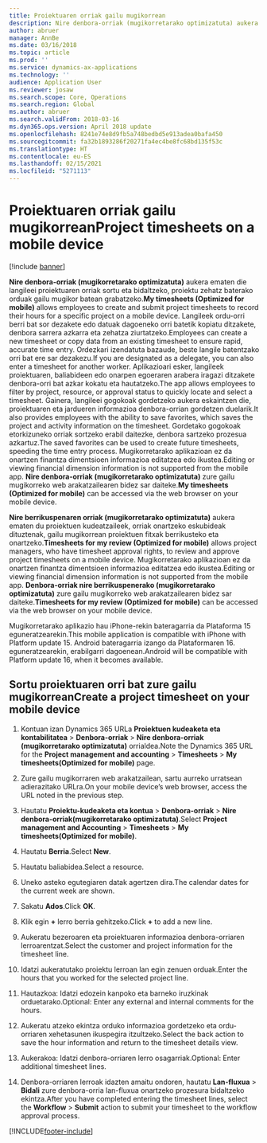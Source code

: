 ```yaml
---
title: Proiektuaren orriak gailu mugikorrean
description: Nire denbora-orriak (mugikorretarako optimizatuta) aukera ematen die langileei proiektuaren orriak sortu eta bidaltzeko, proiektu zehatz baterako orduak gailu mugikor batean grabatzeko.
author: abruer
manager: AnnBe
ms.date: 03/16/2018
ms.topic: article
ms.prod: ''
ms.service: dynamics-ax-applications
ms.technology: ''
audience: Application User
ms.reviewer: josaw
ms.search.scope: Core, Operations
ms.search.region: Global
ms.author: abruer
ms.search.validFrom: 2018-03-16
ms.dyn365.ops.version: April 2018 update
ms.openlocfilehash: 8241e74e8d9fb5a748bedbd5e913adea0bafa450
ms.sourcegitcommit: fa32b1893286f20271fa4ec4be8fc68bd135f53c
ms.translationtype: HT
ms.contentlocale: eu-ES
ms.lasthandoff: 02/15/2021
ms.locfileid: "5271113"
---
```

# <a name="project-timesheets-on-a-mobile-device"></a><span data-ttu-id="83e60-103">Proiektuaren orriak gailu mugikorrean</span><span class="sxs-lookup"><span data-stu-id="83e60-103">Project timesheets on a mobile device</span></span>

[!include [banner](../includes/banner.md)]

<span data-ttu-id="83e60-104">**Nire denbora-orriak (mugikorretarako optimizatuta)** aukera ematen die langileei proiektuaren orriak sortu eta bidaltzeko, proiektu zehatz baterako orduak gailu mugikor batean grabatzeko.</span><span class="sxs-lookup"><span data-stu-id="83e60-104">**My timesheets (Optimized for mobile)** allows employees to create and submit project timesheets to record their hours for a specific project on a mobile device.</span></span> <span data-ttu-id="83e60-105">Langileek ordu-orri berri bat sor dezakete edo datuak dagoeneko orri batetik kopiatu ditzakete, denbora sarrera azkarra eta zehatza ziurtatzeko.</span><span class="sxs-lookup"><span data-stu-id="83e60-105">Employees can create a new timesheet or copy data from an existing timesheet to ensure rapid, accurate time entry.</span></span> <span data-ttu-id="83e60-106">Ordezkari izendatuta bazaude, beste langile batentzako orri bat ere sar dezakezu.</span><span class="sxs-lookup"><span data-stu-id="83e60-106">If you are designated as a delegate, you can also enter a timesheet for another worker.</span></span> <span data-ttu-id="83e60-107">Aplikazioari esker, langileek proiektuaren, baliabideen edo onarpen egoeraren arabera iragazi ditzakete denbora-orri bat azkar kokatu eta hautatzeko.</span><span class="sxs-lookup"><span data-stu-id="83e60-107">The app allows employees to filter by project, resource, or approval status to quickly locate and select a timesheet.</span></span> <span data-ttu-id="83e60-108">Gainera, langileei gogokoak gordetzeko aukera eskaintzen die, proiektuaren eta jardueren informazioa denbora-orrian gordetzen duelarik.</span><span class="sxs-lookup"><span data-stu-id="83e60-108">It also provides employees with the ability to save favorites, which saves the project and activity information on the timesheet.</span></span> <span data-ttu-id="83e60-109">Gordetako gogokoak etorkizuneko orriak sortzeko erabil daitezke, denbora sartzeko prozesua azkartuz.</span><span class="sxs-lookup"><span data-stu-id="83e60-109">The saved favorites can be used to create future timesheets, speeding the time entry process.</span></span> <span data-ttu-id="83e60-110">Mugikorretarako aplikazioan ez da onartzen finantza dimentsioen informazioa editatzea edo ikustea.</span><span class="sxs-lookup"><span data-stu-id="83e60-110">Editing or viewing financial dimension information is not supported from the mobile app.</span></span> <span data-ttu-id="83e60-111">**Nire denbora-orriak (mugikorretarako optimizatuta)** zure gailu mugikorreko web arakatzailearen bidez sar daiteke.</span><span class="sxs-lookup"><span data-stu-id="83e60-111">**My timesheets (Optimized for mobile)** can be accessed via the web browser on your mobile device.</span></span>

<span data-ttu-id="83e60-112">**Nire berrikuspenaren orriak (mugikorretarako optimizatuta)** aukera ematen du proiektuen kudeatzaileek, orriak onartzeko eskubideak dituztenak, gailu mugikorrean proiektuen fitxak berrikusteko eta onartzeko.</span><span class="sxs-lookup"><span data-stu-id="83e60-112">**Timesheets for my review (Optimized for mobile)** allows project managers, who have timesheet approval rights, to review and approve project timesheets on a mobile device.</span></span> <span data-ttu-id="83e60-113">Mugikorretarako aplikazioan ez da onartzen finantza dimentsioen informazioa editatzea edo ikustea.</span><span class="sxs-lookup"><span data-stu-id="83e60-113">Editing or viewing financial dimension information is not supported from the mobile app.</span></span> <span data-ttu-id="83e60-114">**Denbora-orriak nire berrikuspenerako (mugikorretarako optimizatuta)** zure gailu mugikorreko web arakatzailearen bidez sar daiteke.</span><span class="sxs-lookup"><span data-stu-id="83e60-114">**Timesheets for my review (Optimized for mobile)** can be accessed via the web browser on your mobile device.</span></span>

<span data-ttu-id="83e60-115">Mugikorretarako aplikazio hau iPhone-rekin bateragarria da Plataforma 15 eguneratzearekin.</span><span class="sxs-lookup"><span data-stu-id="83e60-115">This mobile application is compatible with iPhone with Platform update 15.</span></span>
<span data-ttu-id="83e60-116">Android bateragarria izango da Plataformaren 16. eguneratzearekin, erabilgarri dagoenean.</span><span class="sxs-lookup"><span data-stu-id="83e60-116">Android will be compatible with Platform update 16, when it becomes available.</span></span>

## <a name="create-a-project-timesheet-on-your-mobile-device"></a><span data-ttu-id="83e60-117">Sortu proiektuaren orri bat zure gailu mugikorrean</span><span class="sxs-lookup"><span data-stu-id="83e60-117">Create a project timesheet on your mobile device</span></span>

1.  <span data-ttu-id="83e60-118">Kontuan izan Dynamics 365 URLa **Proiektuen kudeaketa eta kontabilitatea** \> **Denbora-orriak** \> **Nire denbora-orriak (mugikorretarako optimizatuta)** orrialdea.</span><span class="sxs-lookup"><span data-stu-id="83e60-118">Note the Dynamics 365 URL for the **Project management and accounting** \> **Timesheets** \> **My timesheets(Optimized for mobile)** page.</span></span>

2.  <span data-ttu-id="83e60-119">Zure gailu mugikorraren web arakatzailean, sartu aurreko urratsean adierazitako URLra.</span><span class="sxs-lookup"><span data-stu-id="83e60-119">On your mobile device’s web browser, access the URL noted in the previous step.</span></span>
 
3.  <span data-ttu-id="83e60-120">Hautatu **Proiektu-kudeaketa eta kontua** \> **Denbora-orriak** \> **Nire denbora-orriak(mugikorretarako optimizatuta)**.</span><span class="sxs-lookup"><span data-stu-id="83e60-120">Select **Project management and Accounting** \> **Timesheets** \> **My timesheets(Optimized for mobile)**.</span></span>

4.  <span data-ttu-id="83e60-121">Hautatu **Berria**.</span><span class="sxs-lookup"><span data-stu-id="83e60-121">Select **New**.</span></span>

5.  <span data-ttu-id="83e60-122">Hautatu baliabidea.</span><span class="sxs-lookup"><span data-stu-id="83e60-122">Select a resource.</span></span>

6.  <span data-ttu-id="83e60-123">Uneko asteko egutegiaren datak agertzen dira.</span><span class="sxs-lookup"><span data-stu-id="83e60-123">The calendar dates for the current week are shown.</span></span>

7.  <span data-ttu-id="83e60-124">Sakatu **Ados**.</span><span class="sxs-lookup"><span data-stu-id="83e60-124">Click **OK**.</span></span>

8.  <span data-ttu-id="83e60-125">Klik egin **+** lerro berria gehitzeko.</span><span class="sxs-lookup"><span data-stu-id="83e60-125">Click **+** to add a new line.</span></span>

9.  <span data-ttu-id="83e60-126">Aukeratu bezeroaren eta proiektuaren informazioa denbora-orriaren lerroarentzat.</span><span class="sxs-lookup"><span data-stu-id="83e60-126">Select the customer and project information for the timesheet line.</span></span>

10. <span data-ttu-id="83e60-127">Idatzi aukeratutako proiektu lerroan lan egin zenuen orduak.</span><span class="sxs-lookup"><span data-stu-id="83e60-127">Enter the hours that you worked for the selected project line.</span></span>

11. <span data-ttu-id="83e60-128">Hautazkoa: Idatzi edozein kanpoko eta barneko iruzkinak orduetarako.</span><span class="sxs-lookup"><span data-stu-id="83e60-128">Optional: Enter any external and internal comments for the hours.</span></span>

12. <span data-ttu-id="83e60-129">Aukeratu atzeko ekintza orduko informazioa gordetzeko eta ordu-orriaren xehetasunen ikuspegira itzultzeko.</span><span class="sxs-lookup"><span data-stu-id="83e60-129">Select the back action to save the hour information and return to the timesheet details view.</span></span>

13. <span data-ttu-id="83e60-130">Aukerakoa: Idatzi denbora-orriaren lerro osagarriak.</span><span class="sxs-lookup"><span data-stu-id="83e60-130">Optional: Enter additional timesheet lines.</span></span>

14. <span data-ttu-id="83e60-131">Denbora-orriaren lerroak idazten amaitu ondoren, hautatu **Lan-fluxua** \> **Bidali** zure denbora-orria lan-fluxua onartzeko prozesura bidaltzeko ekintza.</span><span class="sxs-lookup"><span data-stu-id="83e60-131">After you have completed entering the timesheet lines, select the **Workflow** \> **Submit** action to submit your timesheet to the workflow approval process.</span></span>


[!INCLUDE[footer-include](../includes/footer-banner.md)]